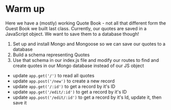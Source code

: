 # Warm up

Here we have a (mostly) working Quote Book - not all that different form the Guest Book we built last class. Currently, our quotes are saved in a JavaScript object. We want to save them to a database though!

1. Set up and install Mongo and Mongoose so we can save our quotes to a database
2. Build a schema representing Quotes
3. Use that schema in our index.js file and modify our routes to find and create quotes in our Mongo database instead of our JS object
  - update `app.get('/')` to read all quotes
  - update `app.post('/new')` to create a new record
  - update `app.get('/:id')` to get a record by it's ID
  - update `app.get('/edit/:id')` to get a record by it's ID
  - update `app.post('/edit/:id')` to get a record by it's Id, update it, then save it
